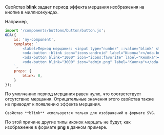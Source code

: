 ﻿Свойство **blink** задает период эффекта мерцания изображения на кнопке в миллисекундах.

Например,

```javascript _run_line_edit_loadoda_[my-component.js]
import '/components/buttons/button/button.js';
ODA({
    is: 'my-component',
    template: `
        <label>Период мерцания: <input type="number" ::value="blink" step="100"> </label> <br>
        <oda-button :blink icon="icons:android" label="Кнопка"></oda-button>
        <oda-button blink="1000" icon="icons:favorite" label="Кнопка"></oda-button >
        <oda-button blink="3000" icon="admin.png" label="Кнопка"></oda-button  >
    `,
    props: {
        blink: 0,
    }
});
```

По умолчанию период мерцания равен нулю, что соответствует отсутствию мерцания. Отрицательные значения этого свойства также не приводят к появлению эффекта мерцания.

``` info_md
Свойство **blink** используется только для изображений в формате SVG.
```

По этой причине другие типы иконок мерцать не будут, как изображение в формате **png** в данном примере.

